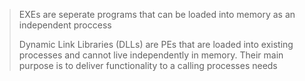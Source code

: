 
> EXEs are seperate programs that can be loaded into memory as an independent proccess
> 
> Dynamic Link Libraries (DLLs) are PEs that are loaded into existing processes and cannot live independently in memory. Their main purpose is to deliver functionality to a calling processes needs